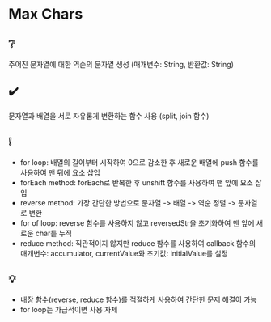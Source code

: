 # Max Chars

## ❔

주어진 문자열에 대한 역순의 문자열 생성 (매개변수: String, 반환값: String)

## ✔️

문자열과 배열을 서로 자유롭게 변환하는 함수 사용 (split, join 함수)

## ❕

- for loop: 배열의 길이부터 시작하여 0으로 감소한 후 새로운 배열에 push 함수를 사용하여 맨 뒤에 요소 삽입
- forEach method: forEach로 반복한 후 unshift 함수를 사용하여 맨 앞에 요소 삽입
- reverse method: 가장 간단한 방법으로 문자열 -> 배열 -> 역순 정렬 -> 문자열로 변환
- for of loop: reverse 함수를 사용하지 않고 reversedStr을 초기화하여 맨 앞에 새로운 char를 누적
- reduce method: 직관적이지 않지만 reduce 함수를 사용하여 callback 함수의 매개변수: accumulator, currentValue와 초기값: initialValue를 설정

## 💡

- 내장 함수(reverse, reduce 함수)를 적절하게 사용하여 간단한 문제 해결이 가능
- for loop는 가급적이면 사용 자제

